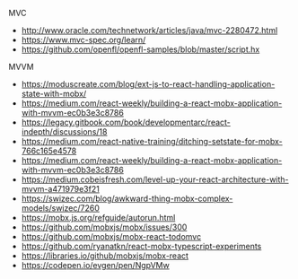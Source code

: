 MVC
* http://www.oracle.com/technetwork/articles/java/mvc-2280472.html
* https://www.mvc-spec.org/learn/
* https://github.com/openfl/openfl-samples/blob/master/script.hx

MVVM
* https://moduscreate.com/blog/ext-js-to-react-handling-application-state-with-mobx/
* https://medium.com/react-weekly/building-a-react-mobx-application-with-mvvm-ec0b3e3c8786
* https://legacy.gitbook.com/book/developmentarc/react-indepth/discussions/18
* https://medium.com/react-native-training/ditching-setstate-for-mobx-766c165e4578
* https://medium.com/react-weekly/building-a-react-mobx-application-with-mvvm-ec0b3e3c8786
* https://medium.cobeisfresh.com/level-up-your-react-architecture-with-mvvm-a471979e3f21
* https://swizec.com/blog/awkward-thing-mobx-complex-models/swizec/7260
* https://mobx.js.org/refguide/autorun.html
* https://github.com/mobxjs/mobx/issues/300
* https://github.com/mobxjs/mobx-react-todomvc
* https://github.com/ryanatkn/react-mobx-typescript-experiments
* https://libraries.io/github/mobxjs/mobx-react
* https://codepen.io/evgen/pen/NgpVMw



